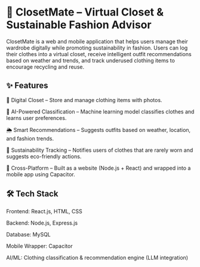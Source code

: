 # 👕 ClosetMate – Virtual Closet & Sustainable Fashion Advisor

ClosetMate is a web and mobile application that helps users manage their wardrobe digitally while promoting sustainability in fashion. Users can log their clothes into a virtual closet, receive intelligent outfit recommendations based on weather and trends, and track underused clothing items to encourage recycling and reuse.

## ✨ Features

📸 Digital Closet – Store and manage clothing items with photos.

🤖 AI-Powered Classification – Machine learning model classifies clothes and learns user preferences.

🌦️ Smart Recommendations – Suggests outfits based on weather, location, and fashion trends.

🌱 Sustainability Tracking – Notifies users of clothes that are rarely worn and suggests eco-friendly actions.

📱 Cross-Platform – Built as a website (Node.js + React) and wrapped into a mobile app using Capacitor.

## 🛠️ Tech Stack

Frontend: React.js, HTML, CSS

Backend: Node.js, Express.js

Database: MySQL

Mobile Wrapper: Capacitor

AI/ML: Clothing classification & recommendation engine (LLM integration)

